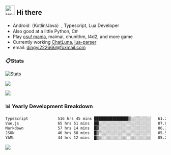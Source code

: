 ## <img alt="wave" src="https://raw.githubusercontent.com/MartinHeinz/MartinHeinz/master/wave.gif" width="30px"> Hi there

- Android（Kotlin/Java）, Typescript, Lua Developer
- Also good at a little Python, C#
- Play [osu! mania](https://osu.ppy.sh/users/29808669), maimai, chunithm, l4d2, and more game
- Currently working [ChatLuna](https://github.com/ChatLunaLab), [lua-parser](https://github.com/dingyi222666/lua-parser)
- email: [dingyi222666@foxmail.com](mailto:dingyi222666@foxmail.com)

### 📋Stats

![Stats](https://github-readme-stats.vercel.app/api?username=dingyi222666&show_icons=true&icon_color=47A69E&title_color=47A69E&count_private=true)    

![](https://api.githubtrends.io/user/svg/dingyi222666/langs?time_range=one_year&include_private=True&loc_metric=changed&theme=classic)

![](http://github-profile-summary-cards.vercel.app/api/cards/productive-time?username=dingyi222666&theme=nord_dark&utcOffset=8)

### 📊 Yearly Development Breakdown

<!--START_SECTION:waka-->

```txt
TypeScript             516 hrs 45 mins ███████████████▒░░░░░░░░░   61.29 %
Vue.js                 65 hrs 51 mins  ██░░░░░░░░░░░░░░░░░░░░░░░   07.81 %
Markdown               57 hrs 14 mins  █▓░░░░░░░░░░░░░░░░░░░░░░░   06.79 %
JSON                   46 hrs 58 mins  █▒░░░░░░░░░░░░░░░░░░░░░░░   05.57 %
YAML                   44 hrs 12 mins  █▒░░░░░░░░░░░░░░░░░░░░░░░   05.24 %
```

<!--END_SECTION:waka-->

![](https://komarev.com/ghpvc/?username=dingyi222666)
